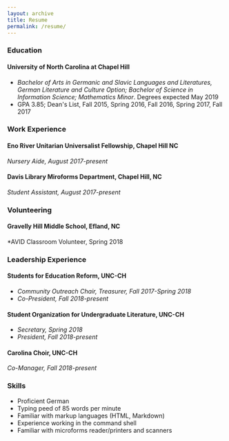 ```yaml
---
layout: archive
title: Resume
permalink: /resume/
---
```


### Education

#### University of North Carolina at Chapel Hill

* *Bachelor of Arts in Germanic and Slavic Languages and Literatures, German Literature and Culture Option; Bachelor of Science in Information Science; Mathematics Minor*.  Degrees expected May 2019
* GPA 3.85; Dean's List, Fall 2015, Spring 2016, Fall 2016, Spring 2017, Fall 2017

### Work Experience

#### Eno River Unitarian Universalist Fellowship, Chapel Hill NC

*Nursery Aide, August 2017-present*

#### Davis Library Miroforms Department, Chapel Hill, NC

*Student Assistant, August 2017-present*

### Volunteering

#### Gravelly Hill Middle School, Efland, NC

*AVID Classroom Volunteer, Spring 2018

### Leadership Experience

#### Students for Education Reform, UNC-CH

* *Community Outreach Chair, Treasurer, Fall 2017-Spring 2018*
* *Co-President, Fall 2018-present*

#### Student Organization for Undergraduate Literature, UNC-CH

* *Secretary, Spring 2018*
* *President, Fall 2018-present*

#### Carolina Choir, UNC-CH

*Co-Manager, Fall 2018-present*

### Skills

* Proficient German
* Typing peed of 85 words per minute
* Familiar with markup languages (HTML, Markdown)
* Experience working in the command shell
* Familiar with microforms reader/printers and scanners
